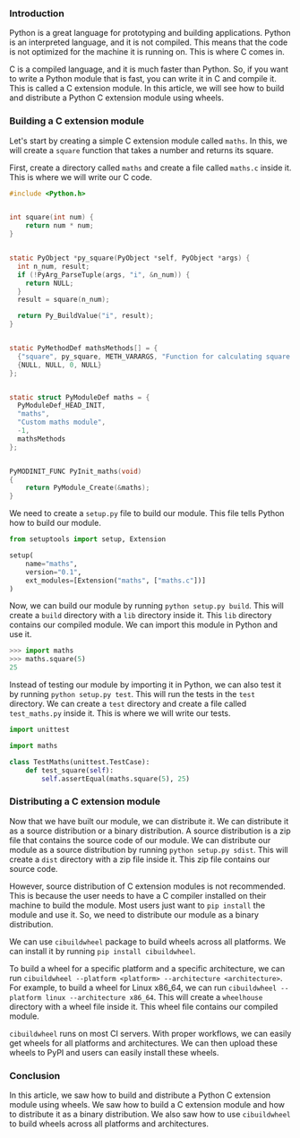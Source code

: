 <!--
.. title: Build & Distribute a Python C Extension Module
.. slug: build-distribute-a-python-c-extension-module
.. date: 2022-11-01 21:31:29 UTC+05:30
.. tags: python, c
.. category: programming
.. link: 
.. description: How to build and distribute a Python C extension module using wheels
.. type: text
-->

### Introduction

Python is a great language for prototyping and building applications. Python is an interpreted language, and it is not compiled. This means that the code is not optimized for the machine it is running on. This is where C comes in. 

C is a compiled language, and it is much faster than Python. So, if you want to write a Python module that is fast, you can write it in C and compile it. This is called a C extension module. In this article, we will see how to build and distribute a Python C extension module using wheels.


### Building a C extension module

Let's start by creating a simple C extension module called `maths`. In this, we will create a `square` function that takes a number and returns its square.

First, create a directory called `maths` and create a file called `maths.c` inside it. This is where we will write our C code.

```c
#include <Python.h>


int square(int num) {
    return num * num;
}


static PyObject *py_square(PyObject *self, PyObject *args) {
  int n_num, result;
  if (!PyArg_ParseTuple(args, "i", &n_num)) {
    return NULL;
  }
  result = square(n_num);

  return Py_BuildValue("i", result);
}


static PyMethodDef mathsMethods[] = {
  {"square", py_square, METH_VARARGS, "Function for calculating square in C"},
  {NULL, NULL, 0, NULL}
};


static struct PyModuleDef maths = {
  PyModuleDef_HEAD_INIT,
  "maths",
  "Custom maths module",
  -1,
  mathsMethods
};


PyMODINIT_FUNC PyInit_maths(void)
{
    return PyModule_Create(&maths);
}
```

We need to create a `setup.py` file to build our module. This file tells Python how to build our module.

```python
from setuptools import setup, Extension

setup(
    name="maths",
    version="0.1",
    ext_modules=[Extension("maths", ["maths.c"])]
)
```

Now, we can build our module by running `python setup.py build`. This will create a `build` directory with a `lib` directory inside it.
This `lib` directory contains our compiled module. We can import this module in Python and use it.

```python
>>> import maths
>>> maths.square(5)
25
```

Instead of testing our module by importing it in Python, we can also test it by running `python setup.py test`. This will run the tests in the `test` directory. We can create a `test` directory and create a file called `test_maths.py` inside it. This is where we will write our tests.

```python
import unittest

import maths

class TestMaths(unittest.TestCase):
    def test_square(self):
        self.assertEqual(maths.square(5), 25)

```

### Distributing a C extension module

Now that we have built our module, we can distribute it. We can distribute it as a source distribution or a binary distribution. A source distribution is a zip file that contains the source code of our module. We can distribute our module as a source distribution by running `python setup.py sdist`. This will create a `dist` directory with a zip file inside it. This zip file contains our source code.

However, source distribution of C extension modules is not recommended. This is because the user needs to have a C compiler installed on their machine to build the module. Most users just want to `pip install` the module and use it. So, we need to distribute our module as a binary distribution.

We can use `cibuildwheel` package to build wheels across all platforms. We can install it by running `pip install cibuildwheel`.

To build a wheel for a specific platform and a specific architecture, we can run `cibuildwheel --platform <platform> --architecture <architecture>`. For example, to build a wheel for Linux x86_64, we can run `cibuildwheel --platform linux --architecture x86_64`. This will create a `wheelhouse` directory with a wheel file inside it. This wheel file contains our compiled module.

`cibuildwheel` runs on most CI servers. With proper workflows, we can easily get wheels for all platforms and architectures. We can then upload these wheels to PyPI and users can easily install these wheels.

### Conclusion

In this article, we saw how to build and distribute a Python C extension module using wheels. We saw how to build a C extension module and how to distribute it as a binary distribution. We also saw how to use `cibuildwheel` to build wheels across all platforms and architectures.

